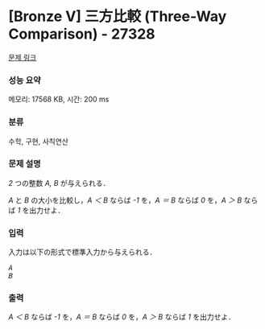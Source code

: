 # [Bronze V] 三方比較 (Three-Way Comparison) - 27328 

[문제 링크](https://www.acmicpc.net/problem/27328) 

### 성능 요약

메모리: 17568 KB, 시간: 200 ms

### 분류

수학, 구현, 사칙연산

### 문제 설명

<p><var>2</var> つの整数 <var>A, B</var> が与えられる．</p>

<p><var>A</var> と <var>B</var> の大小を比較し，<var>A ＜ B</var> ならば <var>-1</var> を，<var>A ＝ B</var> ならば <var>0</var> を，<var>A ＞ B</var> ならば <var>1</var> を出力せよ．</p>

### 입력 

 <p>入力は以下の形式で標準入力から与えられる．</p>

<pre><var>A</var>
<var>B</var></pre>

### 출력 

 <p><var>A ＜ B</var> ならば <var>-1</var> を，<var>A ＝ B</var> ならば <var>0</var> を，<var>A ＞ B</var> ならば <var>1</var> を出力せよ．</p>

